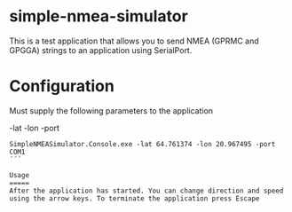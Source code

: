 # simple-nmea-simulator
This is a test application that allows you to send NMEA (GPRMC and GPGGA) strings to an application using SerialPort. 

Configuration
=============
Must supply the following parameters to the application

-lat <latitude>
-lon <longitude>
-port <SerialPort name>

```
SimpleNMEASimulator.Console.exe -lat 64.761374 -lon 20.967495 -port COM1
´´´

Usage
=====
After the application has started. You can change direction and speed using the arrow keys. To terminate the application press Escape
